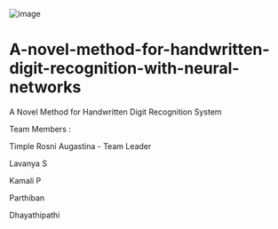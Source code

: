 
![image](https://user-images.githubusercontent.com/115522793/205255784-947a84f0-575e-46f7-b215-b55089bdda43.png)


# A-novel-method-for-handwritten-digit-recognition-with-neural-networks
A Novel Method for Handwritten Digit Recognition System

Team Members :

Timple Rosni Augastina - Team Leader

Lavanya S

Kamali P

Parthiban 

Dhayathipathi 
